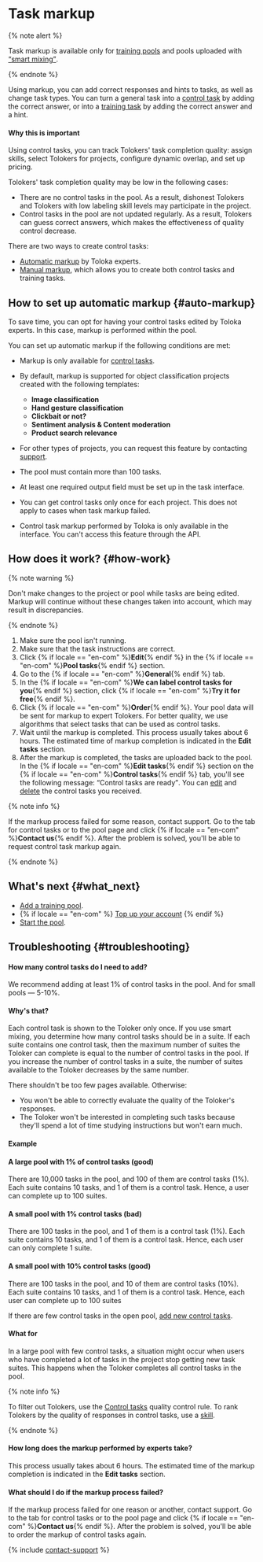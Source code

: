 # Task markup

{% note alert %}

Task markup is available only for [training pools](train.md) and pools uploaded with [<q>smart mixing</q>](distribute-tasks-by-pages.md#smart-mixing).

{% endnote %}

Using markup, you can add correct responses and hints to tasks, as well as change task types. You can turn a general task into a [control task](../../glossary.md#control-task-ru) by adding the correct answer, or into a [training task](../../glossary.md#training-task-ru) by adding the correct answer and a hint.

#### Why this is important

Using control tasks, you can track Tolokers' task completion quality: assign skills, select Tolokers for projects, configure dynamic overlap, and set up pricing.

Tolokers' task completion quality may be low in the following cases:

- There are no control tasks in the pool. As a result, dishonest Tolokers and Tolokers with low labeling skill levels may participate in the project.
- Control tasks in the pool are not updated regularly. As a result, Tolokers can guess correct answers, which makes the effectiveness of quality control decrease.

There are two ways to create control tasks:

- [Automatic markup](#auto-markup) by Toloka experts.
- [Manual markup](task-markup-by-yourself.md), which allows you to create both control tasks and training tasks.

## How to set up automatic markup {#auto-markup}

To save time, you can opt for having your control tasks edited by Toloka experts. In this case, markup is performed within the pool.

You can set up automatic markup if the following conditions are met:

- Markup is only available for [control tasks](../../glossary.md#control-task-ru).
- By default, markup is supported for object classification projects created with the following templates:
    - **Image classification**
    - **Hand gesture classification**
    - **Clickbait or not?**
    - **Sentiment analysis & Content moderation**
    - **Product search relevance**

- For other types of projects, you can request this feature by contacting [support](#toloka-support).
- The pool must contain more than 100 tasks.
- At least one required output field must be set up in the task interface.
- You can get control tasks only once for each project. This does not apply to cases when task markup failed.
- Control task markup performed by Toloka is only available in the interface. You can't access this feature through the API.

## How does it work? {#how-work}

{% note warning %}

Don't make changes to the project or pool while tasks are being edited. Markup will continue without these changes taken into account, which may result in discrepancies.

{% endnote %}


1. Make sure the pool isn't running.
1. Make sure that the task instructions are correct.
1. Click {% if locale == "en-com" %}**Edit**{% endif %} in the {% if locale == "en-com" %}**Pool tasks**{% endif %} section.
1. Go to the {% if locale == "en-com" %}**General**{% endif %} tab.
1. In the {% if locale == "en-com" %}**We can label control tasks for you**{% endif %} section, click {% if locale == "en-com" %}**Try it for free**{% endif %}.
1. Click {% if locale == "en-com" %}**Order**{% endif %}. Your pool data will be sent for markup to expert Tolokers. For better quality, we use algorithms that select tasks that can be used as control tasks.
1. Wait until the markup is completed. This process usually takes about 6 hours. The estimated time of markup completion is indicated in the **Edit tasks** section.
1. After the markup is completed, the tasks are uploaded back to the pool. In the {% if locale == "en-com" %}**Edit tasks**{% endif %} section on the {% if locale == "en-com" %}**Control tasks**{% endif %} tab, you'll see the following message: <q>Control tasks are ready</q>. You can [edit](task-markup-by-yourself.md#task-edit) and [delete](task-markup-by-yourself.md#delete-task) the control tasks you received.

{% note info %}

If the markup process failed for some reason, contact support. Go to the tab for control tasks or to the pool page and click {% if locale == "en-com" %}**Contact us**{% endif %}. After the problem is solved, you'll be able to request control task markup again.

{% endnote %}



## What's next {#what_next}

- [Add a training pool](train.md).
- {% if locale == "en-com" %}
    [Top up your account](refill.md)
    {% endif %}
- [Start the pool](pool-run-and-stop.md).


## Troubleshooting {#troubleshooting}

#### How many control tasks do I need to add?

We recommend adding at least 1% of control tasks in the pool. And for small pools — 5-10%.

#### Why's that?

Each control task is shown to the Toloker only once. If you use smart mixing, you determine how many control tasks should be in a suite. If each suite contains one control task, then the maximum number of suites the Toloker can complete is equal to the number of control tasks in the pool. If you increase the number of control tasks in a suite, the number of suites available to the Toloker decreases by the same number.

There shouldn't be too few pages available. Otherwise:

- You won't be able to correctly evaluate the quality of the Toloker's responses.
- The Toloker won't be interested in completing such tasks because they'll spend a lot of time studying instructions but won't earn much.

#### Example

#### A large pool with 1% of control tasks (good)

There are 10,000 tasks in the pool, and 100 of them are control tasks (1%). Each suite contains 10 tasks, and 1 of them is a control task. Hence, a user can complete up to 100 suites.

#### A small pool with 1% control tasks (bad)

There are 100 tasks in the pool, and 1 of them is a control task (1%). Each suite contains 10 tasks, and 1 of them is a control task. Hence, each user can only complete 1 suite.

#### A small pool with 10% control tasks (good)

There are 100 tasks in the pool, and 10 of them are control tasks (10%). Each suite contains 10 tasks, and 1 of them is a control task. Hence, each user can complete up to 100 suites

If there are few control tasks in the open pool, [add new control tasks](../troubleshooting/pool-setup.md#add-gs).

#### What for

In a large pool with few control tasks, a situation might occur when users who have completed a lot of tasks in the project stop getting new task suites. This happens when the Toloker completes all control tasks in the pool.

{% note info %}

To filter out Tolokers, use the [Control tasks](control.md) quality control rule. To rank Tolokers by the quality of responses in control tasks, use a [skill](nav.md).

{% endnote %}


#### How long does the markup performed by experts take?
This process usually takes about 6 hours. The estimated time of the markup completion is indicated in the **Edit tasks** section.
#### What should I do if the markup process failed?

If the markup process failed for one reason or another, contact support. Go to the tab for control tasks or to the pool page and click {% if locale == "en-com" %}**Contact us**{% endif %}. After the problem is solved, you'll be able to order the markup of control tasks again.


{% include [contact-support](../_includes/contact-support-help.md) %}

